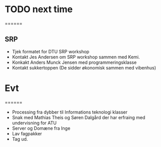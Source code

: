 # TODO next time
======
## SRP 
* Tjek formatet for DTU SRP workshop 
* Kontakt Jes Andersen om SRP workshop sammen med Kemi.
* Konkakt Anders Munck Jensen med programmeringsklasse  
* Kontakt sukkertoppen (De sidder økonomisk sammen med vibenhus)

# Evt
======
* Processing fra dybber til Informations teknologi klasser
* Snak med Mathias Theis og Søren Dalgård der har erfraing med undervisning for ATU
* Server og Domæne fra Inge 
* Lav fagpakker 
* Tag ud. 






